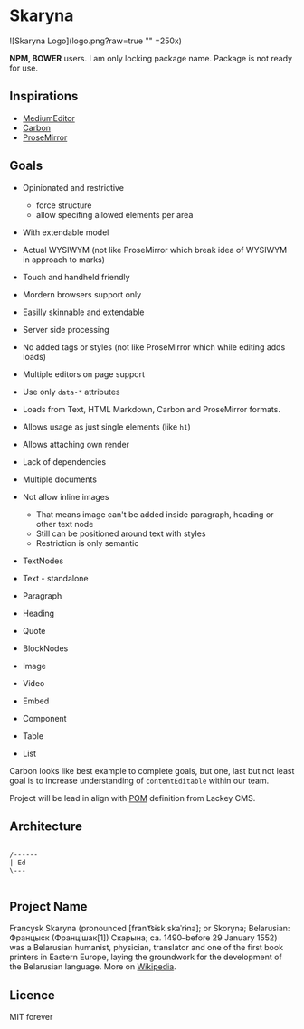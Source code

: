 # Skaryna

![Skaryna Logo](logo.png?raw=true "" =250x)

**NPM, BOWER** users. I am only locking package name. Package is not ready for use.

## Inspirations

 * [MediumEditor](https://github.com/yabwe/medium-editor)
 * [Carbon](https://github.com/manshar/carbon)
 * [ProseMirror](prosemirror.net)

## Goals

 * Opinionated and restrictive
   * force structure
   * allow specifing allowed elements per area
 * With extendable model
 * Actual WYSIWYM (not like ProseMirror which break idea of WYSIWYM in approach to marks)
 * Touch and handheld friendly
 * Mordern browsers support only
 * Easilly skinnable and extendable
 * Server side processing
 * No added tags or styles (not like ProseMirror which while editing adds loads)
 * Multiple editors on page support
 * Use only `data-*` attributes
 * Loads from Text, HTML Markdown, Carbon and ProseMirror formats.
 * Allows usage as just single elements (like `h1`)
 * Allows attaching own render
 * Lack of dependencies
 * Multiple documents
 * Not allow inline images
   * That means image can't be added inside paragraph, heading or other text node
   * Still can be positioned around text with styles
   * Restriction is only semantic

 * TextNodes
  * Text - standalone
  * Paragraph
  * Heading
  * Quote
 * BlockNodes
  * Image
  * Video
  * Embed
  * Component
  * Table
  * List

Carbon looks like best example to complete goals, but one, last but not least goal is to increase understanding of `contentEditable` within our team.

Project will be lead in align with [POM](https://github.com/getlackey/lackey-cms/wiki/POM) definition from Lackey CMS.

## Architecture

```

/------
| Ed
\---


```

## Project Name

Francysk Skaryna (pronounced [franˈt͡sɨsk skaˈrɨna]; or Skoryna; Belarusian: Францыск (Францішак[1]) Скарына; ca. 1490–before 29 January 1552) was a Belarusian humanist, physician, translator and one of the first book printers in Eastern Europe, laying the groundwork for the development of the Belarusian language. More on [Wikipedia](http://en.wikipedia.org/wiki/Francysk_Skaryna).

## Licence

MIT forever

